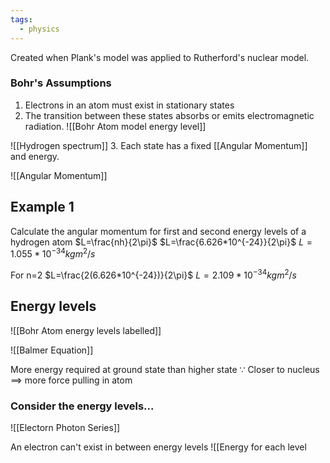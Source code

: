 ```yaml
---
tags:
  - physics
---
```

Created when Plank's model was applied to Rutherford's nuclear model. 

### Bohr's Assumptions
1. Electrons in an atom must exist in stationary states
2. The transition between these states absorbs or emits electromagnetic radiation.
![[Bohr Atom model energy level]]


![[Hydrogen spectrum]]
3. Each state has a fixed [[Angular Momentum]] and energy.  


![[Angular Momentum]]


## Example 1
Calculate the angular momentum for first and second energy levels of a hydrogen atom
$L=\frac{nh}{2\pi}$
$L=\frac{6.626*10^{-24}}{2\pi}$
$L=1.055*10^{-34} kgm^2/s$



For n=2
$L=\frac{2(6.626*10^{-24})}{2\pi}$
$L=2.109*10^{-34} kgm^2/s$



## Energy levels
![[Bohr Atom energy levels labelled]]

![[Balmer Equation]]


More energy required at ground state than higher state $\because$ Closer to nucleus $\implies$ more force pulling in atom
### Consider the energy levels...

![[Electorn Photon Series]]

An electron can't exist in between energy levels
![[Energy for each level